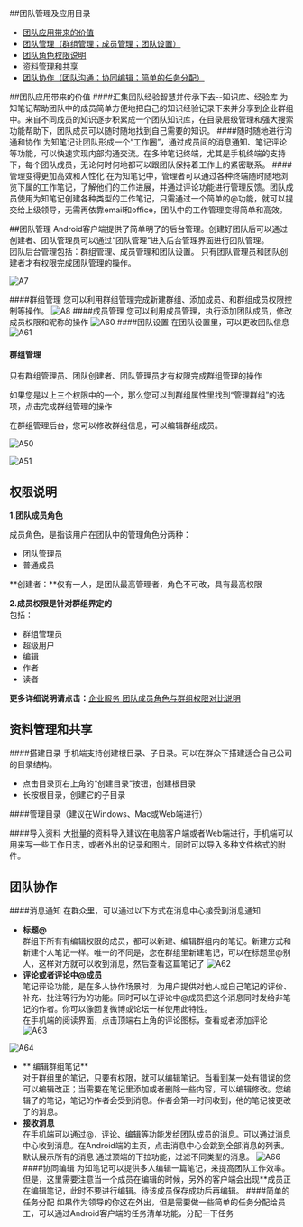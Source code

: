 ##团队管理及应用目录
+ <a href="#value" >团队应用带来的价值</a>
+ <a href="#manage">团队管理（群组管理；成员管理；团队设置）</a>
+ <a href="#role">团队角色权限说明</a>
+ <a href="#share">资料管理和共享</a>
+ <a href="#team">团队协作（团队沟通；协同编辑；简单的任务分配）</a>




##<a name="value">团队应用带来的价值</a>
####汇集团队经验智慧并传承下去--知识库、经验库
为知笔记帮助团队中的成员简单方便地把自己的知识经验记录下来并分享到企业群组中。来自不同成员的知识逐步积累成一个团队知识库，在目录层级管理和强大搜索功能帮助下，团队成员可以随时随地找到自己需要的知识。
####随时随地进行沟通和协作</a>
为知笔记让团队形成一个“工作圈”，通过成员间的消息通知、笔记评论等功能，可以快速实现内部沟通交流。在多种笔记终端，尤其是手机终端的支持下，每个团队成员，无论何时何地都可以跟团队保持着工作上的紧密联系。
####管理变得更加高效和人性化
在为知笔记中，管理者可以通过各种终端随时随地浏览下属的工作笔记，了解他们的工作进展，并通过评论功能进行管理反馈。团队成员使用为知笔记创建各种类型的工作笔记，只需通过一个简单的@功能，就可以提交给上级领导，无需再依靠email和office，团队中的工作管理变得简单和高效。

##<a name="manage">团队管理</a>
Android客户端提供了简单明了的后台管理。创建好团队后可以通过创建者、团队管理员可以通过“团队管理”进入后台管理界面进行团队管理。</br>
团队后台管理包括：群组管理、成员管理和团队设置。
只有团队管理员和团队创建者才有权限完成团队管理的操作。

![A7](A7.jpg)

####群组管理
您可以利用群组管理完成新建群组、添加成员、和群组成员权限控制等操作。
![A8](A8.jpg)
####成员管理
您可以利用成员管理，执行添加团队成员，修改成员权限和昵称的操作
![A60](A60.jpg)
####团队设置
在团队设置里，可以更改团队信息
![A61](A61.jpg)

#### 群组管理

只有群组管理员、团队创建者、团队管理员才有权限完成群组管理的操作

如果您是以上三个权限中的一个，那么您可以到群组属性里找到“管理群组”的选项，点击完成群组管理的操作

在群组管理后台，您可以修改群组信息，可以编辑群组成员。

![A50](A50.jpg)

![A51](A51.jpg)


## <a name="role">权限说明</a>

**1.团队成员角色**

成员角色，是指该用户在团队中的管理角色分两种：
+ 团队管理员
+ 普通成员

**创建者：**仅有一人，是团队最高管理者，角色不可改，具有最高权限

**2.成员权限是针对群组界定的**</br>
包括：
+ 群组管理员
+ 超级用户
+ 编辑
+ 作者
+ 读者

**更多详细说明请点击：**[企业服务 团队成员角色与群组权限对比说明](http://blog.wiz.cn/team-role-auth.html)


## <a name="share">资料管理和共享</a>
####搭建目录
手机端支持创建根目录、子目录。可以在群众下搭建适合自己公司的目录结构。
+ 点击目录页右上角的“创建目录”按钮，创建根目录
+ 长按根目录，创建它的子目录


####管理目录（建议在Windows、Mac或Web端进行）

####导入资料
大批量的资料导入建议在电脑客户端或者Web端进行，手机端可以用来写一些工作日志，或者外出的记录和图片。同时可以导入多种文件格式的附件。


## <a name="team">团队协作 </a>
####消息通知
在群众里，可以通过以下方式在消息中心接受到消息通知
+ **标题@**</br>
群组下所有有编辑权限的成员，都可以新建、编辑群组内的笔记。新建方式和新建个人笔记一样。唯一的不同是，您在群组里新建笔记，可以在标题里@别人，这样对方就可以收到消息，然后查看这篇笔记了
![A62](A62.png)
+ **评论或者评论中@成员**</br>
笔记评论功能，是在多人协作场景时，为用户提供对他人或自己笔记的评价、补充、批注等行为的功能。同时可以在评论中@成员把这个消息同时发给非笔记的作者。你可以像回复微博或论坛一样使用此特性。</br>
在手机端的阅读界面，点击顶端右上角的评论图标，查看或者添加评论
![A63](A63.png)

![A64](A64.png)
+ ** 编辑群组笔记**</br>
对于群组里的笔记，只要有权限，就可以编辑笔记。当看到某一处有错误的您可以编辑改正；当需要在笔记里添加或者删除一些内容，可以编辑修改。您编辑了的笔记，笔记的作者会受到消息。作者会第一时间收到，他的笔记被更改了的消息。
+ **接收消息**</br>
在手机端可以通过@，评论、编辑等功能发给团队成员的消息。可以通过消息中心收到消息。在Android端的主页，点击消息中心会跳到全部消息的列表。
默认展示所有的消息
通过顶端的下拉功能，过滤不同类型的消息。
![A66](A66.png)
####协同编辑
为知笔记可以提供多人编辑一篇笔记，来提高团队工作效率。但是，这里需要注意当一个成员在编辑的时候，另外的客户端会出现**成员正在编辑笔记，此时不要进行编辑。待该成员保存成功后再编辑。
####简单的任务分配
如果作为领导的你这在外出，但是需要做一些简单的任务分配给员工，可以通过Android客户端的任务清单功能，分配一下任务

